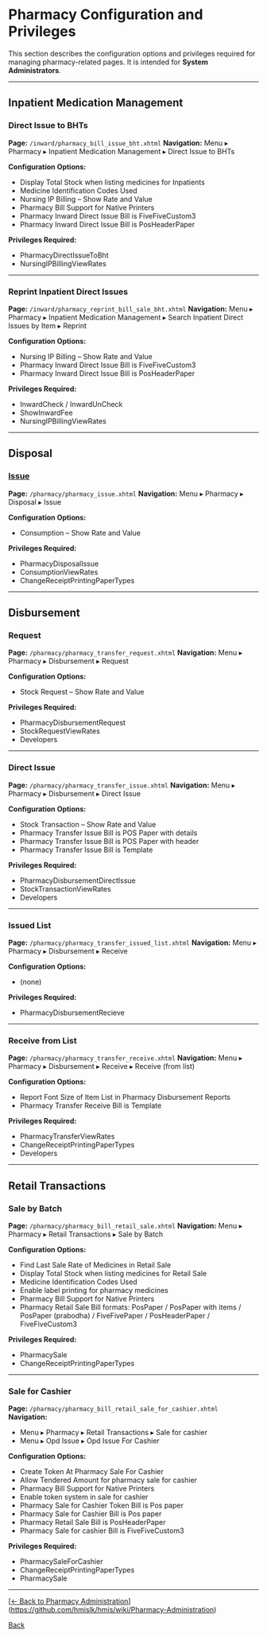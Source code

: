 # Pharmacy Configuration and Privileges

This section describes the configuration options and privileges required for managing pharmacy-related pages. It is intended for **System Administrators**.

---

## Inpatient Medication Management

### Direct Issue to BHTs

**Page:** `/inward/pharmacy_bill_issue_bht.xhtml`
**Navigation:** Menu ▸ Pharmacy ▸ Inpatient Medication Management ▸ Direct Issue to BHTs

**Configuration Options:**

* Display Total Stock when listing medicines for Inpatients
* Medicine Identification Codes Used
* Nursing IP Billing – Show Rate and Value
* Pharmacy Bill Support for Native Printers
* Pharmacy Inward Direct Issue Bill is FiveFiveCustom3
* Pharmacy Inward Direct Issue Bill is PosHeaderPaper

**Privileges Required:**

* PharmacyDirectIssueToBht
* NursingIPBillingViewRates

---

### Reprint Inpatient Direct Issues

**Page:** `/inward/pharmacy_reprint_bill_sale_bht.xhtml`
**Navigation:** Menu ▸ Pharmacy ▸ Inpatient Medication Management ▸ Search Inpatient Direct Issues by Item ▸ Reprint

**Configuration Options:**

* Nursing IP Billing – Show Rate and Value
* Pharmacy Inward Direct Issue Bill is FiveFiveCustom3
* Pharmacy Inward Direct Issue Bill is PosHeaderPaper

**Privileges Required:**

* InwardCheck / InwardUnCheck
* ShowInwardFee
* NursingIPBillingViewRates

---

## Disposal

### [Issue](Pharmacy-Disposal-Issue-Configuration)

**Page:** `/pharmacy/pharmacy_issue.xhtml`
**Navigation:** Menu ▸ Pharmacy ▸ Disposal ▸ Issue

**Configuration Options:**

* Consumption – Show Rate and Value

**Privileges Required:**

* PharmacyDisposalIssue
* ConsumptionViewRates
* ChangeReceiptPrintingPaperTypes

---

## Disbursement

### Request

**Page:** `/pharmacy/pharmacy_transfer_request.xhtml`
**Navigation:** Menu ▸ Pharmacy ▸ Disbursement ▸ Request

**Configuration Options:**

* Stock Request – Show Rate and Value

**Privileges Required:**

* PharmacyDisbursementRequest
* StockRequestViewRates
* Developers

---

### Direct Issue

**Page:** `/pharmacy/pharmacy_transfer_issue.xhtml`
**Navigation:** Menu ▸ Pharmacy ▸ Disbursement ▸ Direct Issue

**Configuration Options:**

* Stock Transaction – Show Rate and Value
* Pharmacy Transfer Issue Bill is POS Paper with details
* Pharmacy Transfer Issue Bill is POS Paper with header
* Pharmacy Transfer Issue Bill is Template

**Privileges Required:**

* PharmacyDisbursementDirectIssue
* StockTransactionViewRates
* Developers

---

### Issued List

**Page:** `/pharmacy/pharmacy_transfer_issued_list.xhtml`
**Navigation:** Menu ▸ Pharmacy ▸ Disbursement ▸ Receive

**Configuration Options:**

* (none)

**Privileges Required:**

* PharmacyDisbursementRecieve

---

### Receive from List

**Page:** `/pharmacy/pharmacy_transfer_receive.xhtml`
**Navigation:** Menu ▸ Pharmacy ▸ Disbursement ▸ Receive ▸ Receive (from list)

**Configuration Options:**

* Report Font Size of Item List in Pharmacy Disbursement Reports
* Pharmacy Transfer Receive Bill is Template

**Privileges Required:**

* PharmacyTransferViewRates
* ChangeReceiptPrintingPaperTypes
* Developers

---

## Retail Transactions

### Sale by Batch

**Page:** `/pharmacy/pharmacy_bill_retail_sale.xhtml`
**Navigation:** Menu ▸ Pharmacy ▸ Retail Transactions ▸ Sale by Batch

**Configuration Options:**

* Find Last Sale Rate of Medicines in Retail Sale
* Display Total Stock when listing medicines for Retail Sale
* Medicine Identification Codes Used
* Enable label printing for pharmacy medicines
* Pharmacy Bill Support for Native Printers
* Pharmacy Retail Sale Bill formats: PosPaper / PosPaper with items / PosPaper (prabodha) / FiveFivePaper / PosHeaderPaper / FiveFiveCustom3

**Privileges Required:**

* PharmacySale
* ChangeReceiptPrintingPaperTypes

---

### Sale for Cashier

**Page:** `/pharmacy/pharmacy_bill_retail_sale_for_cashier.xhtml`
**Navigation:**

* Menu ▸ Pharmacy ▸ Retail Transactions ▸ Sale for cashier
* Menu ▸ Opd Issue ▸ Opd Issue For Cashier

**Configuration Options:**

* Create Token At Pharmacy Sale For Cashier
* Allow Tendered Amount for pharmacy sale for cashier
* Pharmacy Bill Support for Native Printers
* Enable token system in sale for cashier
* Pharmacy Sale for Cashier Token Bill is Pos paper
* Pharmacy Sale for Cashier Bill is Pos paper
* Pharmacy Retail Sale Bill is PosHeaderPaper
* Pharmacy Sale for cashier Bill is FiveFiveCustom3

**Privileges Required:**

* PharmacySaleForCashier
* ChangeReceiptPrintingPaperTypes
* PharmacySale

---

[[← Back to Pharmacy Administration](https://github.com/hmislk/hmis/wiki/Pharmacy-Administration)](https://github.com/hmislk/hmis/wiki/Pharmacy-Administration)


[Back](https://github.com/hmislk/hmis/wiki)
